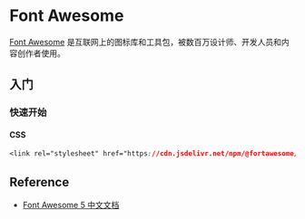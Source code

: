 # Font Awesome

[Font Awesome](https://fontawesome.com/) 是互联网上的图标库和工具包，被数百万设计师、开发人员和内容创作者使用。

## 入门

### 快速开始

#### CSS

```css
<link rel="stylesheet" href="https://cdn.jsdelivr.net/npm/@fortawesome/fontawesome-free@5.15.4/css/all.css">
```

## Reference

- [Font Awesome 5 中文文档](https://fa5.dashgame.com/)

